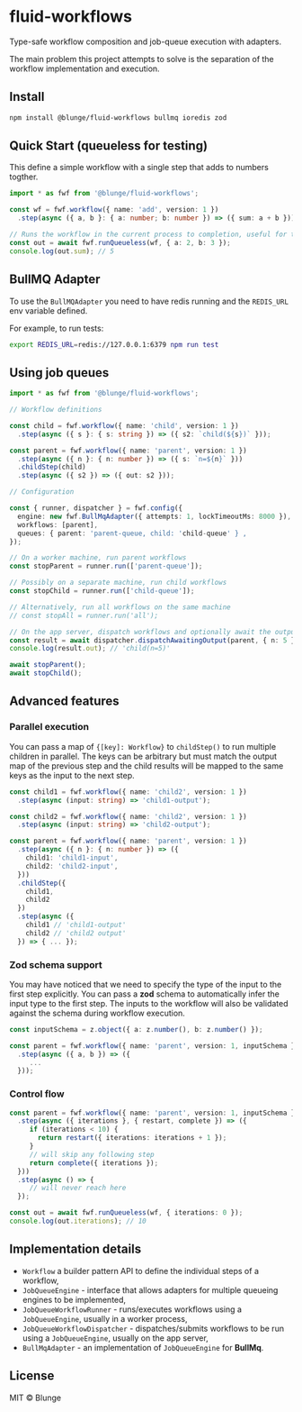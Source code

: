 # fluid-workflows

Type-safe workflow composition and job-queue execution with adapters.

The main problem this project attempts to solve is the separation of the workflow implementation and
execution.

## Install

```bash
npm install @blunge/fluid-workflows bullmq ioredis zod
```

## Quick Start (queueless for testing)

This define a simple workflow with a single step that adds to numbers togther.

```ts
import * as fwf from '@blunge/fluid-workflows';

const wf = fwf.workflow({ name: 'add', version: 1 })
  .step(async ({ a, b }: { a: number; b: number }) => ({ sum: a + b }));

// Runs the workflow in the current process to completion, useful for testing
const out = await fwf.runQueueless(wf, { a: 2, b: 3 });
console.log(out.sum); // 5
```

## BullMQ Adapter

To use the `BullMQAdapter` you need to have redis running and the `REDIS_URL` env variable defined.

For example, to run tests:

```bash
export REDIS_URL=redis://127.0.0.1:6379 npm run test
```

## Using job queues

```ts
import * as fwf from '@blunge/fluid-workflows';

// Workflow definitions

const child = fwf.workflow({ name: 'child', version: 1 })
  .step(async ({ s }: { s: string }) => ({ s2: `child(${s})` }));

const parent = fwf.workflow({ name: 'parent', version: 1 })
  .step(async ({ n }: { n: number }) => ({ s: `n=${n}` }))
  .childStep(child)
  .step(async ({ s2 }) => ({ out: s2 }));

// Configuration

const { runner, dispatcher } = fwf.config({
  engine: new fwf.BullMqAdapter({ attempts: 1, lockTimeoutMs: 8000 }),
  workflows: [parent],
  queues: { parent: 'parent-queue, child: 'child-queue' } ,
});

// On a worker machine, run parent workflows
const stopParent = runner.run(['parent-queue']);

// Possibly on a separate machine, run child workflows
const stopChild = runner.run(['child-queue']);

// Alternatively, run all workflows on the same machine
// const stopAll = runner.run('all');

// On the app server, dispatch workflows and optionally await the output
const result = await dispatcher.dispatchAwaitingOutput(parent, { n: 5 });
console.log(result.out); // 'child(n=5)'

await stopParent();
await stopChild();
```

## Advanced features

### Parallel execution

You can pass a map of `{[key]: Workflow}` to `childStep()` to run multiple children in parallel. The
keys can be arbitrary but must match the output map of the previous step and the child results will be
mapped to the same keys as the input to the next step.

```ts
const child1 = fwf.workflow({ name: 'child2', version: 1 })
  .step(async (input: string) => 'child1-output');

const child2 = fwf.workflow({ name: 'child2', version: 1 })
  .step(async (input: string) => 'child2-output');

const parent = fwf.workflow({ name: 'parent', version: 1 })
  .step(async ({ n }: { n: number }) => ({ 
    child1: 'child1-input',
    child2: 'child2-input',
  }))
  .childStep({ 
    child1, 
    child2
  })
  .step(async ({
    child1 // 'child1-output'
    child2 // 'child2 output'
  }) => { ... });
```

### Zod schema support

You may have noticed that we need to specify the type of the input to the first step explicitly. You
can pass a **zod** schema to automatically infer the input type to the first step. The inputs to the
workflow will also be validated against the schema during workflow execution.

```ts
const inputSchema = z.object({ a: z.number(), b: z.number() });

const parent = fwf.workflow({ name: 'parent', version: 1, inputSchema })
  .step(async ({ a, b }) => ({ 
     ...
  }));
```

### Control flow

```ts
const parent = fwf.workflow({ name: 'parent', version: 1, inputSchema })
  .step(async ({ iterations }, { restart, complete }) => ({
     if (iterations < 10) {
       return restart({ iterations: iterations + 1 });
     }
     // will skip any following step
     return complete({ iterations });
  }))
  .step(async () => {
     // will never reach here
  });

const out = await fwf.runQueueless(wf, { iterations: 0 });
console.log(out.iterations); // 10
```

## Implementation details

* `Workflow` a builder pattern API to define the individual steps of a workflow,
* `JobQueueEngine` - interface that allows adapters for multiple queueing engines to be implemented,
* `JobQueueWorkflowRunner` - runs/executes workflows using a `JobQueueEngine`, usually in a worker process,
* `JobQueueWorkflowDispatcher` - dispatches/submits workflows to be run using a `JobQueueEngine`, usually on the app server,
* `BullMqAdapter` - an implementation of `JobQueueEngine` for **BullMq**.

## License

MIT © Blunge
